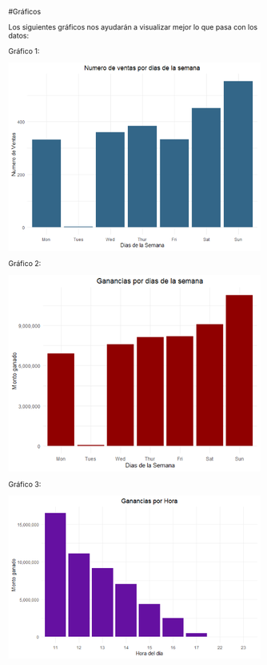 \#Gráficos

Los siguientes gráficos nos ayudarán a visualizar mejor lo que pasa con los datos:

Gráfico 1:

<img src="grafico-1_numero-de-ventas-por-dia-de-semana.png" width="546"/>

Gráfico 2:

<img src="grafico-2_ganancias-por-dia-de-semana.png" width="547"/>

Gráfico 3:

<img src="grafico-3_ganancias-por-hora.png" width="548"/>
